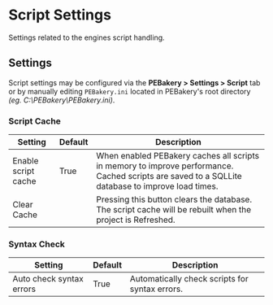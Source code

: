 # Script Settings

Settings related to the engines script handling.

## Settings

Script settings may be configured via the **PEBakery > Settings > Script** tab or by manually editing `PEBakery.ini` located in PEBakery's root directory *(eg. C:\PEBakery\PEBakery.ini)*.

### Script Cache

| Setting | Default | Description |
| --- | --- | --- |
| Enable script cache | True | When enabled PEBakery caches all scripts in memory to improve performance. Cached scripts are saved to a SQLLite database to improve load times. |
| Clear Cache | | Pressing this button clears the database. The script cache will be rebuilt when the project is Refreshed. |

### Syntax Check

| Setting | Default | Description |
| --- | --- | --- |
| Auto check syntax errors | True | Automatically check scripts for syntax errors. |